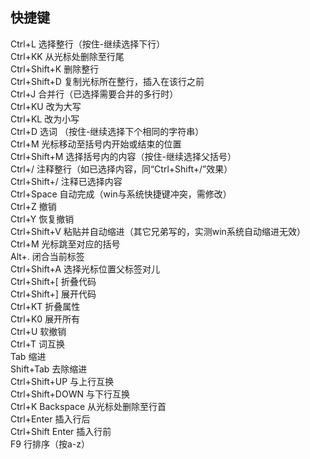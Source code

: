 ## 快捷键
Ctrl+L           选择整行（按住-继续选择下行）                           
Ctrl+KK          从光标处删除至行尾                                      
Ctrl+Shift+K     删除整行                                                
Ctrl+Shift+D     复制光标所在整行，插入在该行之前                        
Ctrl+J           合并行（已选择需要合并的多行时）                        
Ctrl+KU          改为大写                                                
Ctrl+KL          改为小写                                                
Ctrl+D           选词 （按住-继续选择下个相同的字符串）                  
Ctrl+M           光标移动至括号内开始或结束的位置                        
Ctrl+Shift+M     选择括号内的内容（按住-继续选择父括号）                 
Ctrl+/           注释整行（如已选择内容，同“Ctrl+Shift+/”效果）        
Ctrl+Shift+/     注释已选择内容                                          
Ctrl+Space       自动完成（win与系统快捷键冲突，需修改）                 
Ctrl+Z           撤销                                                    
Ctrl+Y           恢复撤销                                                
Ctrl+Shift+V      粘贴并自动缩进（其它兄弟写的，实测win系统自动缩进无效）
Ctrl+M           光标跳至对应的括号                                      
Alt+.            闭合当前标签                                            
Ctrl+Shift+A     选择光标位置父标签对儿                                  
Ctrl+Shift+[     折叠代码                                                
Ctrl+Shift+]     展开代码                                                
Ctrl+KT          折叠属性                                                
Ctrl+K0          展开所有                                                
Ctrl+U           软撤销                                                  
Ctrl+T           词互换                                                  
Tab              缩进                                                    
Shift+Tab        去除缩进                                                
Ctrl+Shift+UP    与上行互换                                              
Ctrl+Shift+DOWN  与下行互换                                              
Ctrl+K Backspace 从光标处删除至行首                                      
Ctrl+Enter       插入行后                                                
Ctrl+Shift Enter 插入行前                                                
F9               行排序（按a-z） 
